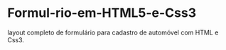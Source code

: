 # Formul-rio-em-HTML5-e-Css3
layout completo de formulário para cadastro de automóvel com HTML e Css3.
